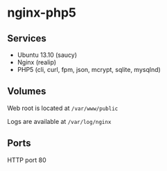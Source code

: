 nginx-php5
==========

Services
--------

- Ubuntu 13.10 (saucy)
- Nginx (realip)
- PHP5 (cli, curl, fpm, json, mcrypt, sqlite, mysqlnd)

Volumes
-------

Web root is located at `/var/www/public`

Logs are available at `/var/log/nginx`

Ports
-----

HTTP port 80
